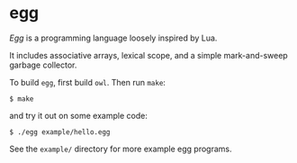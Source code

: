 # egg

*Egg* is a programming language loosely inspired by Lua.

It includes associative arrays, lexical scope, and a simple mark-and-sweep garbage collector.

To build `egg`, first build `owl`.  Then run `make`:

```
$ make
```

and try it out on some example code:

```
$ ./egg example/hello.egg
```

See the `example/` directory for more example egg programs.